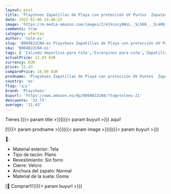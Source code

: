 ```yaml
---
layout: post
title: 'Playshoes Zapatillas de Playa con protección UV Puntos  Zapatos de Agua Niñas  Rojo  Rot 8   26/27 EU'
date: 2022-01-06 14:46:53
image: 'https://m.media-amazon.com/images/I/41kcocy8WsL._SL500_._SL400_.jpg'
comments: true
category: ofertas
author: 'tole.es'
slug: 'B004BJ2CN4-es Playshoes Zapatillas de Playa con protección UV Puntos...'
sku: 'B004BJ2CN4-es'
tags: [ 'Calzado deportivo para niña','Escarpines para niña','Zapatillas y calzado deportivo para niña','Zapatos','Zapatos - Niñas','Zapatos y complementos','playshoes','zapatos', ]
actualPrice: 11.43 EUR
currency: EUR
price: 11.43
comparePrice: 16.99 EUR
prodname: 'Playshoes Zapatillas de Playa con protección UV Puntos  Zapatos de Agua Niñas  Rojo  Rot 8   26/27 EU'
country: 'es'
flag: '🇪🇸'
brand: 'Playshoes'
buyurl: 'https://www.amazon.es/dp/B004BJ2CN4/?tag=tolees-21'
descuento: '32.73'
average: '11.43'
---
```


Tienes [{{< param title >}}]({{< param buyurl >}}) aqui!

[![{{< param prodname >}}]({{< param image >}})]({{< param buyurl >}})

🔎:

- Material exterior: Tela
- Tipo de tacón: Plano
- Revestimiento: Sin forro
- Cierre: Velcro
- Anchura del zapato: Normal
- Material de la suela: Goma

[🛒 Comprar!!!]({{< param buyurl >}})
